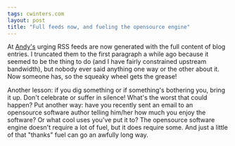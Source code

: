 ```yaml
---
tags: cwinters.com
layout: post
title: "Full feeds now, and fueling the opensource engine"
---
```




<p>At <a href="http://www.linuxintegrators.com/">Andy's</a> urging RSS feeds are now generated with the full content of blog entries. I truncated them to the first paragraph a while ago because it seemed to be the thing to do (and I have fairly constrained upstream bandwidth), but nobody ever said anything one way or the other about it. Now someone has, so the squeaky wheel gets the grease!</p>

<p>Another lesson: if you dig something or if something's bothering you, bring it up. Don't celebrate or suffer in silence! What's the worst that could happen? Put another way: have you recently sent an email to an opensource software author telling him/her how much you enjoy the software? Or what cool uses you've put it to? The opensource software engine doesn't require a lot of fuel, but it does require some. And just a little of that "thanks" fuel can go an awfully long way.</p>


